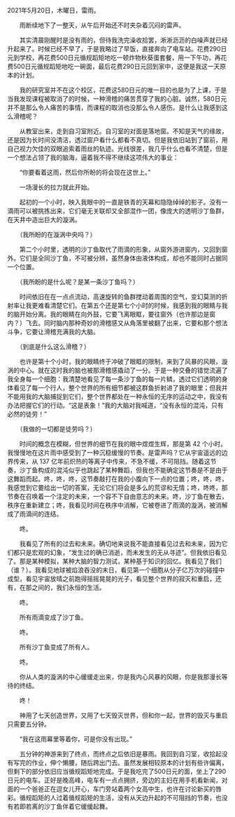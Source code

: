 2021年5月20日，木曜日，雷雨。

　　雨断续地下了一整天，从午后开始还不时夹杂着沉闷的雷声。

　　其实清晨刚醒时是没有雨的，但待我洗完澡收拾罢，淅淅沥沥的白噪声就已经升起来了。时候已经不早了，于是我略过了早饭，直接奔向了电车站。花费290日元到学校，再花费500日元循规蹈矩地吃一顿炸物秋葵蛋套餐，用一下午功，再花费500日元循规蹈矩地吃一碗面，最后花费290日元回到家中，这便是我这一天原本的计划。

　　我的研究室并不在这个校区，花费这580日元的唯一目的也是为了上课，于是当我发现课程被取消了的时候，一种滑稽的痛苦贯穿了我的心脏。诚然，580日元并不是那么令人痛苦的事情，而课程的取消也没那么令人感伤。是什么让我感到这么滑稽呢？

　　从教室出来，走到自习室附近。自习室的对面是落地窗。不知是天气的缘故，还是因为长时间没清洁，透过窗户看什么都看不真切。但是我依旧站到了窗前，用自己视力欠佳的双眼追索着雨丝的轨迹。光线很差，我几乎什么也看不清楚，但是一个想法占领了我的脑海，逼着我不得不继续这项伟大的事业：

　　“你要看着这雨，然后你所盼的将会现在这世上。”

　　一场漫长的拉力就此开始。

　　起初的一个小时，映入我眼中的一直是铁青的天幕和隐隐绰绰的影子。没有一滴雨可以被挑拣出来，它们毫无关联却又全部混作一团，像庞大的透明沙丁鱼群，在天井中造出巨大的漩涡。

　　（我所盼的在漩涡中央吗？）

　　第二个小时里，透明的沙丁鱼取代了雨滴的形象，从窗外游进窗内，又回到窗外。它们是全同沙丁鱼，不可被分辨，虽然身体由液体构成，却也不能同时占据同一个位置。

　　（我所盼的是什么呢？是某一条沙丁鱼吗？）

　　时间依旧在在一点点流动，高速旋转的鱼群搅动着周围的空气，变幻莫测的折射率让我更难看清楚它们。在第五个还是第七个小时的时候，我感到我的眼睛与我的脑开始分离。我的眼睛在向外鼓，它要飞离眼眶，要往窗外（也许那边是窗内？）飞去。同时脑内那种奇妙的滑稽感又从角落里被翻了出来，它要和那个想法斗争，它要让滑稽充满我的大脑。

　　（到底是什么这么滑稽？）

　　也许是第十个小时，我的眼睛终于冲破了眼眶的限制，来到了风暴的风眼，漩涡的中心。就在这时我的脑也被那滑稽感撬动了一分。于是一种交叠的错觉流遍了我全身每一个细胞：我清楚地看见了每一条沙丁鱼的每一片鳞，透过它们透明的身体看见了每一个行人，整个世界的所有细节都被这群鱼折射进了我的眼里；但我并不能用我的大脑捕捉到它们，整个世界都处在一种永恒的无序的运动之中，我没有办法把握它们的行动。“这是表象！”我的大脑对我喊道，“没有永恒的混沌，只有必然的徒劳！”

　　（我做的一切都是徒劳吗？）

　　时间的概念在模糊，但世界的细节在我的眼中煜煜生辉，那是第 42 个小时。我慢慢地在这片雨中感受到了一种沉稳缓慢的节奏。是雷声吗？它从宇宙遥远的边界传来，从 137 亿年前炽热的等离子中传来，不急不缓，不可阻挡。随着这节奏，沙丁鱼构成的混沌似乎也跳起了某种舞蹈，但我也不能确定这节奏是不是由于这舞蹈而起。咚，咚，咚，这节奏敲打在我的小腹向下一点的位置；咚，咚，咚，我感觉到它要给出一切的答案，无论它们将会是多么的荒谬和无情；咚，咚咚，那节奏在召唤着一个注定的未来，一个容不下自由意志的未来。咚，沙丁鱼在散去，秩序在重新建立；咚，我看见时间在秩序中消解，它被卷进了雨滴的漩涡，被消解成了雨滴间的连结。

　　咚。

　　我看见了所有的过去和未来。确切地来说我不能直接看见过去和未来，因为它们都只是宏观的幻象，“发生过的确已消逝，而未发生的无从寻迹”。但我依旧看见了。那是某种模拟，某种大脑的智力测试，某种基于知识的回忆。我看见了我们（谁？）。我看见地球被焰浪吞没的末日，看见第一个细胞从分子亿万次的碰撞中成型，看见宇宙放晴之前跑得摇摇晃晃的光子，看见整个世界的寂灭和重启，还有，在那之间的，我们永恒的生活。

　　咚。

　　所有雨滴变成了沙丁鱼。

　　咚。

　　所有沙丁鱼变成了所有人。

　　咚。

　　你从人类的漩涡的中心缓缓走出来，你是我内心风暴的风眼，你是我那漫长等待的终结。

　　咚！

　　神用了七天创造世界，又用了七天毁灭世界，但和你一起，世界的毁灭与重启只需要五分钟。

　　“我在这雨幕里等着你，可是你没有出现。”

　　五分钟的神游来到了终点，而终点之后依旧是暴雨。我回到自习室，收拾起没有写完的作业，伸个懒腰，随后跨出门去。虽然发展相较原本的计划有些许偏离，但剩下的部分依旧应当循规蹈矩地完成。于是我吃完了500日元的面，坐上了290日元的电车。正好是晚高峰，电车有一点点拥挤，旁边的主妇在用手机看新闻，对面的一个爸爸正在逗女儿开心，车门旁站着两个女高中生，也许在讨论新买的唇彩。循规蹈矩的人过着循规蹈矩的生活，没有从天边升起的不可阻挡的节奏，也没有若即若离的沙丁鱼伴着它缓缓起舞。